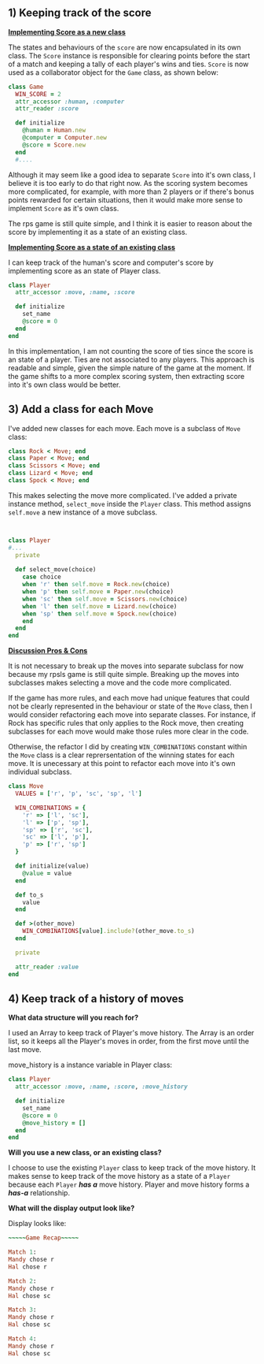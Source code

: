 ## 1) Keeping track of the score

<u>**Implementing Score as a new class**</u>

The states and behaviours of the `score` are now encapsulated in its own class. The `Score` instance is responsible for clearing points before the start of a match and keeping a tally of each player's wins and ties. `Score` is now used as a collaborator object for the `Game` class, as shown below:

```ruby
class Game
  WIN_SCORE = 2
  attr_accessor :human, :computer
  attr_reader :score

  def initialize
    @human = Human.new
    @computer = Computer.new
    @score = Score.new
  end
  #....
```

Although it may seem like a good idea to separate `Score` into it's own class, I believe it is too early to do that right now. As the scoring system becomes more complicated, for example, with more than 2 players  or if there's bonus points rewarded for certain situations, then it would make more sense to implement `Score` as it's own class. 

The rps game is still quite simple, and I think it is easier to reason about the score by implementing it as a state of an existing class. 



<u>**Implementing Score as a state of an existing class**</u>

I can keep track of the human's score and computer's score by implementing score as an state of Player class.

```ruby
class Player
  attr_accessor :move, :name, :score

  def initialize
    set_name
    @score = 0
  end
end
```

In this implementation, I am not counting the score of ties since the score is an state of a player. Ties are not associated to any players. This approach is readable and simple, given the simple nature of the game at the moment. If the game shifts to a more complex scoring system, then extracting score into it's own class would be better.



## 3) Add a class for each Move

I've added new classes for each move. Each move is a subclass of `Move` class:

```ruby
class Rock < Move; end
class Paper < Move; end
class Scissors < Move; end
class Lizard < Move; end
class Spock < Move; end
```

This makes selecting the move more complicated. I've added a private instance method, `select_move` inside the `Player` class. This method assigns `self.move` a new instance of a move subclass. 

```ruby


class Player
#...
  private
  
  def select_move(choice)
    case choice
    when 'r' then self.move = Rock.new(choice)
    when 'p' then self.move = Paper.new(choice)
    when 'sc' then self.move = Scissors.new(choice)
    when 'l' then self.move = Lizard.new(choice)
    when 'sp' then self.move = Spock.new(choice)
    end
  end
end
```

**<u>Discussion Pros & Cons</u>**

It is not necessary to break up the moves into separate subclass for now because my rpsls game is still quite simple. Breaking up the moves into subclasses makes selecting a move and the code more complicated. 

If the game has more rules, and each move had unique features that could not be clearly represented in the behaviour or state of the `Move` class, then I would consider refactoring each move into separate classes. For instance, if Rock has specific rules that only applies to the Rock move, then creating subclasses for each move would make those rules more clear in the code. 

Otherwise, the refactor I did by creating `WIN_COMBINATIONS` constant within the `Move` class is a clear reprersentation of the winning states for each move. It is unecessary at this point to refactor each move into it's own individual subclass. 

```ruby 
class Move
  VALUES = ['r', 'p', 'sc', 'sp', 'l']

  WIN_COMBINATIONS = {
    'r' => ['l', 'sc'],
    'l' => ['p', 'sp'],
    'sp' => ['r', 'sc'],
    'sc' => ['l', 'p'],
    'p' => ['r', 'sp']
  }

  def initialize(value)
    @value = value
  end

  def to_s
    value
  end

  def >(other_move)
    WIN_COMBINATIONS[value].include?(other_move.to_s)
  end

  private

  attr_reader :value
end
```



## 4) Keep track of a history of moves

**What data structure will you reach for?**

I used an Array to keep track of Player's move history. The Array is an order list, so it keeps all the Player's moves in order, from the first move until the last move. 

move_history is a instance variable in Player class:

```ruby
class Player
  attr_accessor :move, :name, :score, :move_history

  def initialize
    set_name
    @score = 0
    @move_history = []
  end
end
```



**Will you use a new class, or an existing class?**

I choose to use the existing `Player` class to keep track of the move history. It makes sense to keep track of the move history as a state of a `Player` because each `Player` ***has a*** move history. Player and move history forms a ***has-a*** relationship. 



 **What will the display output look like?**

Display looks like: 

```ruby
~~~~~Game Recap~~~~~

Match 1:
Mandy chose r
Hal chose r 

Match 2:
Mandy chose r
Hal chose sc

Match 3:
Mandy chose r
Hal chose sc

Match 4:
Mandy chose r
Hal chose sc
```

